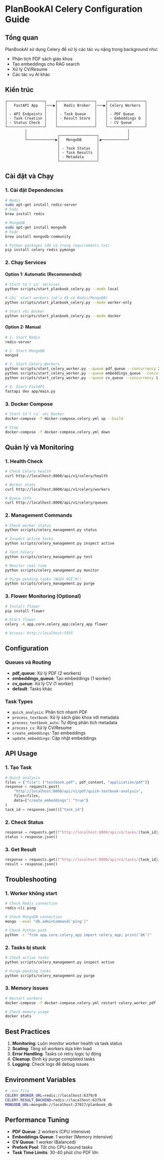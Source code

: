 # PlanBookAI Celery Configuration Guide

## Tổng quan

PlanBookAI sử dụng Celery để xử lý các tác vụ nặng trong background như:
- Phân tích PDF sách giáo khoa
- Tạo embeddings cho RAG search
- Xử lý CV/Resume
- Các tác vụ AI khác

## Kiến trúc

```
┌─────────────────┐    ┌─────────────────┐    ┌─────────────────┐
│   FastAPI App   │───▶│   Redis Broker  │───▶│ Celery Workers  │
│                 │    │                 │    │                 │
│ - API Endpoints │    │ - Task Queue    │    │ - PDF Queue     │
│ - Task Creation │    │ - Result Store  │    │ - Embeddings Q  │
│ - Status Check  │    │                 │    │ - CV Queue      │
└─────────────────┘    └─────────────────┘    └─────────────────┘
         │                                              │
         │              ┌─────────────────┐             │
         └─────────────▶│   MongoDB       │◀────────────┘
                        │                 │
                        │ - Task Status   │
                        │ - Task Results  │
                        │ - Metadata      │
                        └─────────────────┘
```

## Cài đặt và Chạy

### 1. Cài đặt Dependencies

```bash
# Redis
sudo apt-get install redis-server
# hoặc
brew install redis

# MongoDB
sudo apt-get install mongodb
# hoặc
brew install mongodb-community

# Python packages (đã có trong requirements.txt)
pip install celery redis pymongo
```

### 2. Chạy Services

#### Option 1: Automatic (Recommended)
```bash
# Start tất cả services
python scripts/start_planbook_celery.py --mode local

# Chỉ start workers (nếu đã có Redis/MongoDB)
python scripts/start_planbook_celery.py --mode worker-only

# Start với Docker
python scripts/start_planbook_celery.py --mode docker
```

#### Option 2: Manual
```bash
# 1. Start Redis
redis-server

# 2. Start MongoDB
mongod

# 3. Start Celery Workers
python scripts/start_celery_worker.py --queue pdf_queue --concurrency 2
python scripts/start_celery_worker.py --queue embeddings_queue --concurrency 1
python scripts/start_celery_worker.py --queue cv_queue --concurrency 1

# 4. Start FastAPI
fastapi dev app/main.py
```

### 3. Docker Compose
```bash
# Start tất cả với Docker
docker-compose -f docker-compose.celery.yml up --build

# Stop
docker-compose -f docker-compose.celery.yml down
```

## Quản lý và Monitoring

### 1. Health Check
```bash
# Check Celery health
curl http://localhost:8000/api/v1/celery/health

# Worker stats
curl http://localhost:8000/api/v1/celery/workers

# Queue info
curl http://localhost:8000/api/v1/celery/queues
```

### 2. Management Commands
```bash
# Check worker status
python scripts/celery_management.py status

# Inspect active tasks
python scripts/celery_management.py inspect active

# Test Celery
python scripts/celery_management.py test

# Monitor real-time
python scripts/celery_management.py monitor

# Purge pending tasks (NGUY HIỂM!)
python scripts/celery_management.py purge
```

### 3. Flower Monitoring (Optional)
```bash
# Install flower
pip install flower

# Start flower
celery -A app.core.celery_app:celery_app flower

# Access: http://localhost:5555
```

## Configuration

### Queues và Routing

- **pdf_queue**: Xử lý PDF (2 workers)
- **embeddings_queue**: Tạo embeddings (1 worker)
- **cv_queue**: Xử lý CV (1 worker)
- **default**: Tasks khác

### Task Types

- `quick_analysis`: Phân tích nhanh PDF
- `process_textbook`: Xử lý sách giáo khoa với metadata
- `process_textbook_auto`: Tự động phân tích metadata
- `process_cv`: Xử lý CV/Resume
- `create_embeddings`: Tạo embeddings
- `update_embeddings`: Cập nhật embeddings

## API Usage

### 1. Tạo Task
```python
# Quick analysis
files = {"file": ("textbook.pdf", pdf_content, "application/pdf")}
response = requests.post(
    "http://localhost:8000/api/v1/pdf/quick-textbook-analysis",
    files=files,
    data={"create_embeddings": "true"}
)
task_id = response.json()["task_id"]
```

### 2. Check Status
```python
response = requests.get(f"http://localhost:8000/api/v1/tasks/{task_id}/status")
status = response.json()
```

### 3. Get Result
```python
response = requests.get(f"http://localhost:8000/api/v1/tasks/{task_id}/result")
result = response.json()
```

## Troubleshooting

### 1. Worker không start
```bash
# Check Redis connection
redis-cli ping

# Check MongoDB connection
mongo --eval "db.adminCommand('ping')"

# Check Python path
python -c "from app.core.celery_app import celery_app; print('OK')"
```

### 2. Tasks bị stuck
```bash
# Check active tasks
python scripts/celery_management.py inspect active

# Purge pending tasks
python scripts/celery_management.py purge
```

### 3. Memory issues
```bash
# Restart workers
docker-compose -f docker-compose.celery.yml restart celery_worker_pdf

# Check memory usage
docker stats
```

## Best Practices

1. **Monitoring**: Luôn monitor worker health và task status
2. **Scaling**: Tăng số workers dựa trên load
3. **Error Handling**: Tasks có retry logic tự động
4. **Cleanup**: Định kỳ purge completed tasks
5. **Logging**: Check logs để debug issues

## Environment Variables

```bash
# .env file
CELERY_BROKER_URL=redis://localhost:6379/0
CELERY_RESULT_BACKEND=redis://localhost:6379/0
MONGODB_URL=mongodb://localhost:27017/planbook_db
```

## Performance Tuning

- **PDF Queue**: 2 workers (CPU intensive)
- **Embeddings Queue**: 1 worker (Memory intensive)
- **CV Queue**: 1 worker (Balanced)
- **Prefork Pool**: Tốt cho CPU-bound tasks
- **Task Time Limits**: 30-40 phút cho PDF lớn
